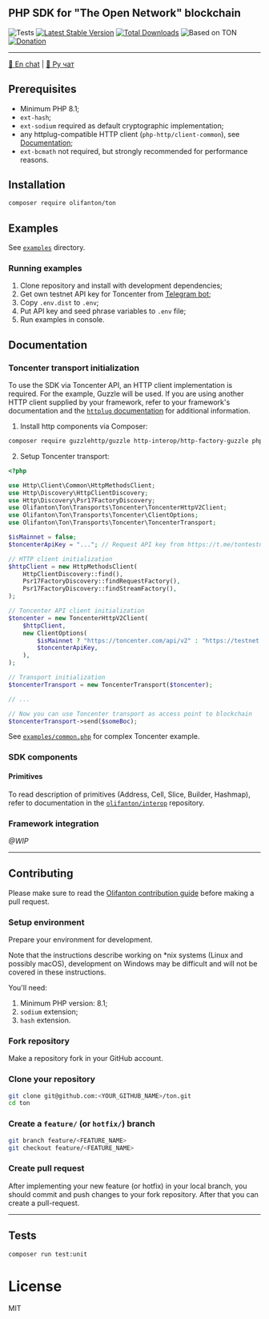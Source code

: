 PHP SDK for "The Open Network" blockchain
---

![Tests](https://github.com/olifanton/ton/actions/workflows/tests.yml/badge.svg)
[![Latest Stable Version](https://poser.pugx.org/olifanton/ton/v/stable)](https://packagist.org/packages/olifanton/ton)
[![Total Downloads](https://poser.pugx.org/olifanton/ton/downloads)](https://packagist.org/packages/olifanton/ton)
![Based on TON](https://img.shields.io/badge/Based%20on-TON-blue)
[![Donation](https://img.shields.io/badge/Donate-Support-%230098ea?style=flat&logo=ton&logoColor=white)](https://github.com/olifanton#donation)

---
[💬 En chat](https://t.me/olifanton_en) | [💬 Ру чат](https://t.me/olifanton_ru)

## Prerequisites

- Minimum PHP 8.1;
- `ext-hash`;
- `ext-sodium` required as default cryptographic implementation;
- any httplug-compatible HTTP client (`php-http/client-common`), see [Documentation](https://docs.php-http.org/en/latest/clients.html);
- `ext-bcmath` not required, but strongly recommended for performance reasons.

## Installation

```bash
composer require olifanton/ton
```

## Examples

See [`examples`](./examples) directory.

### Running examples

1. Clone repository and install with development dependencies;
2. Get own testnet API key for Toncenter from [Telegram bot](https://t.me/tontestnetapibot);
3. Copy `.env.dist` to `.env`;
4. Put API key and seed phrase variables to `.env` file;
5. Run examples in console.

## Documentation

### Toncenter transport initialization

To use the SDK via Toncenter API, an HTTP client implementation is required. For the example, Guzzle will be used. If you are using another HTTP client supplied by your framework, refer to your framework's documentation and the [`httplug` documentation](https://docs.php-http.org/en/latest/index.html) for additional information.

1. Install http components via Composer:
```bash
composer require guzzlehttp/guzzle http-interop/http-factory-guzzle php-http/guzzle7-adapter
```

2. Setup Toncenter transport:
```php
<?php

use Http\Client\Common\HttpMethodsClient;
use Http\Discovery\HttpClientDiscovery;
use Http\Discovery\Psr17FactoryDiscovery;
use Olifanton\Ton\Transports\Toncenter\ToncenterHttpV2Client;
use Olifanton\Ton\Transports\Toncenter\ClientOptions;
use Olifanton\Ton\Transports\Toncenter\ToncenterTransport;

$isMainnet = false;
$toncenterApiKey = "..."; // Request API key from https://t.me/tontestnetapibot or https://t.me/tonapibot

// HTTP client initialization
$httpClient = new HttpMethodsClient(
    HttpClientDiscovery::find(),
    Psr17FactoryDiscovery::findRequestFactory(),
    Psr17FactoryDiscovery::findStreamFactory(),
);

// Toncenter API client initialization
$toncenter = new ToncenterHttpV2Client(
    $httpClient,
    new ClientOptions(
        $isMainnet ? "https://toncenter.com/api/v2" : "https://testnet.toncenter.com/api/v2",
        $toncenterApiKey,
    ),
);

// Transport initialization
$toncenterTransport = new ToncenterTransport($toncenter);

// ...

// Now you can use Toncenter transport as access point to blockchain
$toncenterTransport->send($someBoc);
```
See [`examples/common.php`](./examples/common.php) for complex Toncenter example.

### SDK components

#### Primitives

To read description of primitives (Address, Cell, Slice, Builder, Hashmap), refer to documentation in the [`olifanton/interop`](https://github.com/olifanton/interop) repository.

### Framework integration

_@WIP_

---

## Contributing

Please make sure to read the [Olifanton contribution guide](https://github.com/olifanton/.github/blob/main/profile/CONTRIBUTING.md) before making a pull request.

### Setup environment

Prepare your environment for development.

Note that the instructions describe working on *nix systems (Linux and possibly macOS),
development on Windows may be difficult and will not be covered in these instructions.

You'll need:

1. Minimum PHP version: 8.1;
2. `sodium` extension;
3. `hash` extension.

### Fork repository

Make a repository fork in your GitHub account.

### Clone your repository

```bash
git clone git@github.com:<YOUR_GITHUB_NAME>/ton.git
cd ton
```

### Create a `feature/` (or `hotfix/`) branch

```bash
git branch feature/<FEATURE_NAME>
git checkout feature/<FEATURE_NAME>
```

### Create pull request

After implementing your new feature (or hotfix) in your local branch, you should
commit and push changes to your fork repository. After that you can create a pull-request.

---

## Tests

```bash
composer run test:unit
```

# License

MIT
